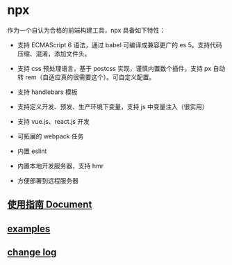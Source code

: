 # npx

作为一个自认为合格的前端构建工具，npx 具备如下特性：

- 支持 ECMAScript 6 语法，通过 babel 可编译成兼容更广的 es 5。支持代码压缩、混淆，添加文件头。

- 支持 css 预处理语言，基于 postcss 实现，谨慎内置数个插件，支持 px 自动转 rem（自适应真的很需要这个）。可自定义配置。

- 支持 handlebars 模板

- 支持定义开发、预发、生产环境下变量，支持 js 中变量注入（很实用）

- 支持 vue.js、react.js 开发

- 可拓展的 webpack 任务

- 内置 eslint

- 内置本地开发服务器，支持 hmr

- 方便部署到远程服务器

## [使用指南 Document](https://dnxbf321.gitbooks.io/npx/content/)

## [examples](https://github.com/dnxbf321/npx/tree/master/example)

## [change log](https://dnxbf321.gitbooks.io/npx/content/changelog.html)
